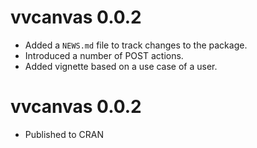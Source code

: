 # vvcanvas 0.0.2

* Added a `NEWS.md` file to track changes to the package.
* Introduced a number of POST actions.
* Added vignette based on a use case of a user.

# vvcanvas 0.0.2

* Published to CRAN

